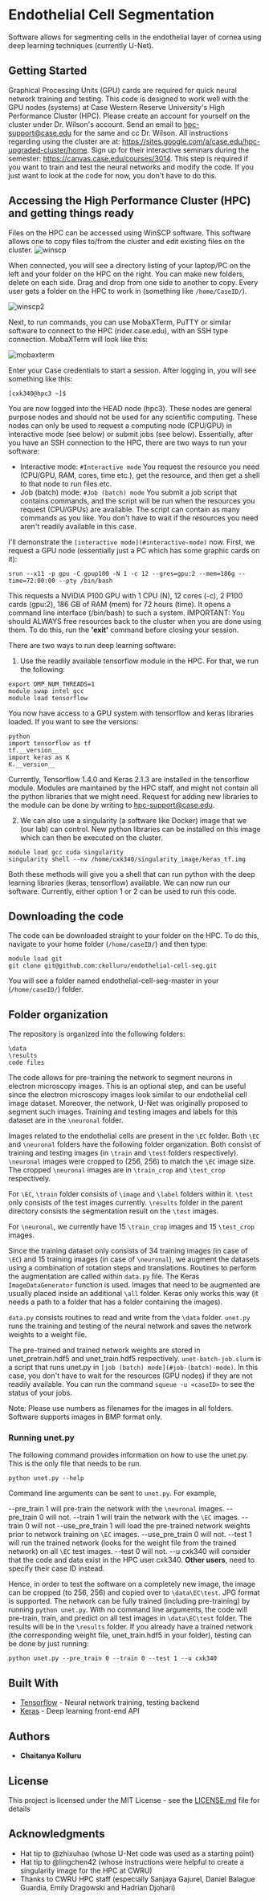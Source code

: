 # Endothelial Cell Segmentation

Software allows for segmenting cells in the endothelial layer of cornea using deep learning techniques (currently U-Net). 

## Getting Started

Graphical Processing Units (GPU) cards are required for quick neural network training and testing. This code is designed to work well with the GPU nodes (systems) at Case Western Reserve University's High Performance Cluster (HPC). Please create an account for yourself on the cluster under Dr. Wilson's account. Send an email to hpc-support@case.edu for the same and cc Dr. Wilson. All instructions regarding using the cluster are at: https://sites.google.com/a/case.edu/hpc-upgraded-cluster/home. Sign up for their interactive seminars during the semester: https://canvas.case.edu/courses/3014. This step is required if you want to train and test the neural networks and modify the code. If you just want to look at the code for now, you don't have to do this.

## Accessing the High Performance Cluster (HPC) and getting things ready

Files on the HPC can be accessed using WinSCP software. This software allows one to copy files to/from the cluster and edit existing files on the cluster.
![winscp](https://user-images.githubusercontent.com/8373968/43086116-37fa2da4-8eba-11e8-99f3-814d016258a5.PNG)

When connected, you will see a directory listing of your laptop/PC on the left and your folder on the HPC on the right. You can make new folders, delete on each side. Drag and drop from one side to another to copy. Every user gets a folder on the HPC to work in (something like `/home/CaseID/`).

![winscp2](https://user-images.githubusercontent.com/8373968/43086524-2dc8a36e-8ebb-11e8-9834-119aa44a8388.PNG)

Next, to run commands, you can use MobaXTerm, PuTTY or similar software to connect to the HPC (rider.case.edu), with an SSH type connection. MobaXTerm will look like this:

![mobaxterm](https://user-images.githubusercontent.com/8373968/43086282-9c48a754-8eba-11e8-9a04-4fcec3919d08.PNG)

Enter your Case credentials to start a session. After logging in, you will see something like this:

`[cxk340@hpc3 ~]$`

You are now logged into the HEAD node (hpc3). These nodes are general purpose nodes and should not be used for any scientific computing. These nodes can only be used to request a computing node (CPU/GPU) in interactive mode (see below) or submit jobs (see below). Essentially, after you have an SSH connection to the HPC, there are two ways to run your software:

- Interactive mode: `#Interactive mode` You request the resource you need (CPU/GPU, RAM, cores, time etc.), get the resource, and then get a shell to that node to run files etc.
- Job (batch) mode: `#Job (batch) mode`  You submit a job script that contains commands, and the script will be run when the resources you request (CPU/GPUs) are available. The script can contain as many commands as you like. You don't have to wait if the resources you need aren't readily available in this case.

I'll demonstrate the `[interactive mode](#interactive-mode)` now. First, we request a GPU node (essentially just a PC which has some graphic cards on it):
```
srun --x11 -p gpu -C gpup100 -N 1 -c 12 --gres=gpu:2 --mem=186g --time=72:00:00 --pty /bin/bash
```
This requests a NVIDIA P100 GPU with 1 CPU (N), 12 cores (-c), 2 P100 cards (gpu:2), 186 GB of RAM (mem) for 72 hours (time). It opens a command line interface (/bin/bash) to such a system. IMPORTANT: You should ALWAYS free resources back to the cluster when you are done using them. To do this, run the **'exit'** command before closing your session.

There are two ways to run deep learning software:
1. Use the readily available tensorflow module in the HPC. For that, we run the following:
```
export OMP_NUM_THREADS=1
module swap intel gcc
module load tensorflow
```
You now have access to a GPU system with tensorflow and keras libraries loaded. If you want to see the versions:
```
python
import tensorflow as tf
tf.__version__
import keras as K
K.__version__
```
Currently, Tensorflow 1.4.0 and Keras 2.1.3 are installed in the tensorflow module. Modules are maintained by the HPC staff, and might not contain all the python libraries that we might need. Request for adding new libraries to the module can be done by writing to hpc-support@case.edu.

2. We can also use a singularity (a software like Docker) image that we (our lab) can control. New python libraries can be installed on this image which can then be executed on the cluster.
```
module load gcc cuda singularity
singularity shell --nv /home/cxk340/singularity_image/keras_tf.img
```

Both these methods will give you a shell that can run python with the deep learning libraries (keras, tensorflow) available. We can now run our software. Currently, either option 1 or 2 can be used to run this code.

## Downloading the code

The code can be downloaded straight to your folder on the HPC. To do this, navigate to your home folder (`/home/caseID/`) and then type:

```
module load git
git clone git@github.com:ckolluru/endothelial-cell-seg.git
```

You will see a folder named endothelial-cell-seg-master in your (`/home/caseID/`) folder. 

## Folder organization

The repository is organized into the following folders:

```
\data
\results
code files
```

The code allows for pre-training the network to segment neurons in electron microscopy images. This is an optional step, and can be useful since the electron microscopy images look similar to our endothelial cell image dataset. Moreover, the network, U-Net was originally proposed to segment such images. Training and testing images and labels for this dataset are in the `\neuronal` folder. 

Images related to the endothelial cells are present in the `\EC` folder. Both `\EC` and `\neuronal` folders have the following folder organization. Both consist of training and testing images (in `\train` and `\test` folders respectively). `\neuronal` images were cropped to (256, 256) to match the `\EC` image size. The cropped `\neuronal` images are in `\train_crop` and `\test_crop` respectively. 

For `\EC`, `\train` folder consists of `\image` and `\label` folders within it. `\test` only consists of the test images currently. `\results` folder in the parent directory consists the segmentation result on the `\test` images. 

For `\neuronal`, we currently have 15 `\train_crop` images and 15 `\test_crop` images. 

Since the training dataset only consists of 34 training images (in case of `\EC`) and 15 training images (in case of `\neuronal`), we augment the datasets using a combination of rotation steps and translations. Routines to perform the augmentation are called within `data.py` file. The Keras `ImageDataGenerator` function is used. Images that need to be augmented are usually placed inside an additional `\all` folder. Keras only works this way (it needs a path to a folder that has a folder containing the images).

`data.py` consists routines to read and write from the `\data` folder. `unet.py` runs the training and testing of the neural network and saves the network weights to a weight file. 

The pre-trained and trained network weights are stored in unet_pretrain.hdf5 and unet_train.hdf5 respectively. `unet-batch-job.slurm` is a script that runs unet.py in `[job (batch) mode](#job-(batch)-mode)`. In this case, you don't have to wait for the resources (GPU nodes) if they are not readily available. You can run the command `squeue -u <caseID>` to see the status of your jobs.

Note: Please use numbers as filenames for the images in all folders. Software supports images in BMP format only.

### Running unet.py

The following command provides information on how to use the unet.py. This is the only file that needs to be run.
```
python unet.py --help
```

Command line arguments can be sent to `unet.py`. For example,

--pre_train 1 will pre-train the network with the `\neuronal` images. --pre_train 0 will not.
--train 1 will train the network with the `\EC` images. --train 0 will not
--use_pre_train 1 will load the pre-trained network weights prior to network training on `\EC` images. --use_pre_train 0 will not.
--test 1 will run the trained network (looks for the weight file from the trained network) on all `\EC` test images. --test 0 will not.
--u cxk340 will consider that the code and data exist in the HPC user cxk340. **Other users**, need to specify their case ID instead.

Hence, in order to test the software on a completely new image, the image can be cropped (to 256, 256) and copied over to `\data\EC\test`. JPG format is supported. The network can be fully trained (including pre-training) by running `python unet.py`. With no command line arguments, the code will pre-train, train, and predict on all test images in `\data\EC\test` folder. The results will be in the `\results` folder. If you already have a trained network (the corresponding weight file, unet_train.hdf5 in your folder), testing can be done by just running:

```
python unet.py --pre_train 0 --train 0 --test 1 --u cxk340
```

## Built With

* [Tensorflow](http://www.tensorflow.org/) - Neural network training, testing backend
* [Keras](https://keras.io/) - Deep learning front-end API

## Authors

* **Chaitanya Kolluru** 

## License

This project is licensed under the MIT License - see the [LICENSE.md](LICENSE.md) file for details

## Acknowledgments

* Hat tip to @zhixuhao (whose U-Net code was used as a starting point)
* Hat tip to @lingchen42 (whose instructions were helpful to create a singularity image for the HPC at CWRU)
* Thanks to CWRU HPC staff (especially Sanjaya Gajurel, Daniel Balague Guardia, Emily Dragowski and Hadrian Djohari)
